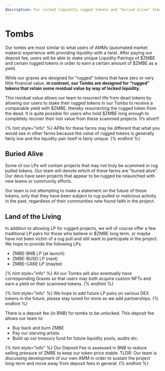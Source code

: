 ```yaml
---
description: For locked liquidity rugged tokens and "buried alive" tokens.
---
```


# Tombs

Our tombs are most similar to what users of AMMs \(automated market makers\) experience with providing liquidity-with a twist. After paying our deposit fee, users will be able to stake unique Liquidity Pairings of $ZMBE and certain rugged tokens in order to earn a certain amount of $ZMBE as a yield. 

While our graves are designed for “rugged” tokens that have zero or very little financial value, **in contrast, our Tombs are designed for “rugged” tokens that retain some residual value by way of locked liquidity.** 

This residual value allows our team to resurrect life from dead tokens by allowing our users to stake their rugged tokens in our Tombs to receive a comparable yield with $ZMBE, thereby resurrecting the rugged token from the dead. It is quite possible for users who hold $ZMBE long enough to completely recover their lost value from these scammed projects. It’s alive!!!

{% hint style="info" %}
APRs for these farms may be different that what you would see in other farms because the value of rugged tokens is generally fairly low and the liquidity pair itself is fairly unique.
{% endhint %}

## Buried Alive

Some of our LPs will contain projects that may not truly be scammed or rug pulled tokens. Our team will denote which of these farms are "buried alive". Our devs have seen projects that appear to be rugged be relaunched with new teams or community efforts. 

Our team is not attempting to make a statement on the future of these tokens, only that they have been subject to rug-pulled or malicious activity in the past, regardless of their communities new found faith in the project. 

## Land of the Living

In addition to allowing LP for rugged projects, we will of course offer a few traditional LP pairs for those who believe in $ZMBE long term, or maybe have not been victim of a rug pull and still want to participate in the project. We hope to provide the following LPs:  


* ZMBE-BNB LP \(at launch\) 
* ZMBE-BUSD LP \(next\) 
* ZMBE-CAKE LP \(maybe\)

{% hint style="info" %}
All our Tombs will also eventually have corresponding Graves so that users may both acquire custom NFTs and earn a yield on their scammed tokens.
{% endhint %}

{% hint style="info" %}
We hope to add future LP pairs on various DEX tokens in the future, please stay tuned for more as we add partnerships.
{% endhint %}

There is a deposit fee \(in BNB\) for tombs to be unlocked. This deposit fee allows our team to:

* Buy back and burn ZMBE
* Pay our starving artists
* Build up our treasury fund for future liquidity pools, audits etc. 

{% hint style="info" %}
Our Deposit Fee is assessed in BNB to reduce selling pressure of ZMBE to keep our token price stable. TLDR: Our team is discussing development of our own AMM in order to sustain the project long-term and move away from deposit fees in general.
{% endhint %}

